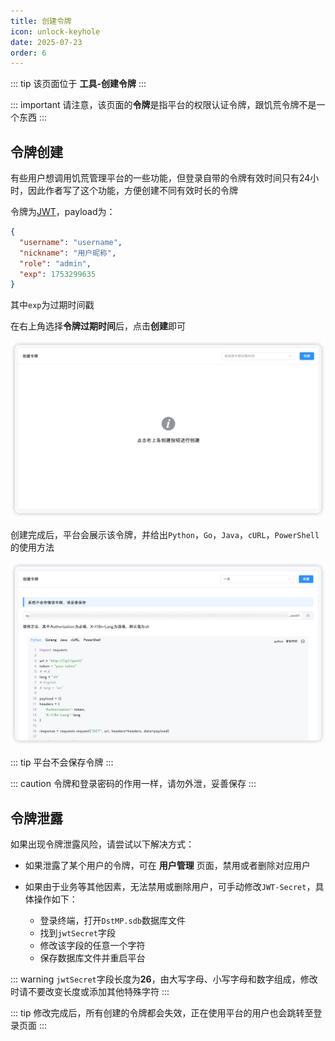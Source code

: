 ```yaml
---
title: 创建令牌
icon: unlock-keyhole
date: 2025-07-23
order: 6
---
```


::: tip
该页面位于 **工具-创建令牌**
:::

::: important
请注意，该页面的**令牌**是指平台的权限认证令牌，跟饥荒令牌不是一个东西
:::

## 令牌创建

有些用户想调用饥荒管理平台的一些功能，但登录自带的令牌有效时间只有24小时，因此作者写了这个功能，方便创建不同有效时长的令牌

令牌为[JWT](https://jwt.io/)，payload为：
```json
{
  "username": "username",
  "nickname": "用户昵称",
  "role": "admin",
  "exp": 1753299635
}
```

其中`exp`为过期时间戳

在右上角选择**令牌过期时间**后，点击**创建**即可

![创建令牌](assets/token-create.png)

创建完成后，平台会展示该令牌，并给出`Python`，`Go`，`Java`，`cURL`，`PowerShell`的使用方法

![创建完成](assets/token-created.png)

::: tip
平台不会保存令牌
:::

::: caution
令牌和登录密码的作用一样，请勿外泄，妥善保存
:::

## 令牌泄露

如果出现令牌泄露风险，请尝试以下解决方式：

- 如果泄露了某个用户的令牌，可在 **用户管理** 页面，禁用或者删除对应用户

- 如果由于业务等其他因素，无法禁用或删除用户，可手动修改`JWT-Secret`，具体操作如下：
  - 登录终端，打开`DstMP.sdb`数据库文件
  - 找到`jwtSecret`字段
  - 修改该字段的任意一个字符
  - 保存数据库文件并重启平台

::: warning
`jwtSecret`字段长度为**26**，由大写字母、小写字母和数字组成，修改时请不要改变长度或添加其他特殊字符
:::

::: tip
修改完成后，所有创建的令牌都会失效，正在使用平台的用户也会跳转至登录页面
:::
